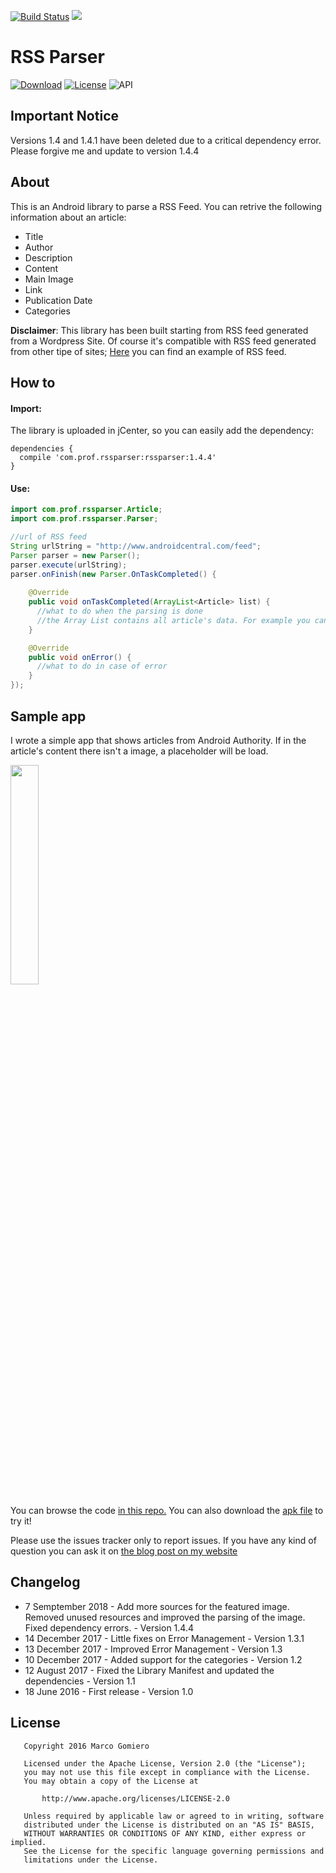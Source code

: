 [![Build Status](https://travis-ci.org/TechIsFun/RSS-Parser.svg?branch=devfest)](https://travis-ci.org/TechIsFun/RSS-Parser)
[![](https://jitpack.io/v/techisfun/RSS-Parser.svg)](https://jitpack.io/#techisfun/RSS-Parser)

# RSS Parser
[![Download](https://api.bintray.com/packages/prof18/maven/RSS-Parser/images/download.svg)](https://bintray.com/prof18/maven/YoutubeParser/_latestVersion)
[![License](https://img.shields.io/badge/License-Apache%202.0-blue.svg)](https://opensource.org/licenses/Apache-2.0)
![API](https://img.shields.io/badge/API-15%2B-brightgreen.svg?style=flat)

## Important Notice
Versions 1.4 and 1.4.1 have been deleted due to a critical dependency error. Please forgive me and update to version 1.4.4

## About

This is an Android library to parse a RSS Feed. You can retrive the following information about an article:
<ul>
<li> Title
<li> Author
<li> Description
<li> Content
<li> Main Image
<li> Link
<li> Publication Date
<li> Categories
</ul>

**Disclaimer**: This library has been built starting from RSS feed generated from a Wordpress Site. Of course it's compatible with RSS feed generated from other tipe of sites; [Here](https://www.androidauthority.com/feed/) you can find an example of RSS feed.

## How to
#### Import:
The library is uploaded in jCenter, so you can easily add the dependency:
```Gradle
dependencies {
  compile 'com.prof.rssparser:rssparser:1.4.4'
}
```
#### Use:
```Java
import com.prof.rssparser.Article;
import com.prof.rssparser.Parser;

//url of RSS feed
String urlString = "http://www.androidcentral.com/feed";
Parser parser = new Parser();
parser.execute(urlString);
parser.onFinish(new Parser.OnTaskCompleted() {
    
    @Override
    public void onTaskCompleted(ArrayList<Article> list) {
      //what to do when the parsing is done
      //the Array List contains all article's data. For example you can use it for your adapter. 
    }

    @Override
    public void onError() {
      //what to do in case of error
    }
});
```
## Sample app
I wrote a simple app that shows articles from Android Authority. If in the article's content there isn't a image, a placeholder will be load. 

<img src="https://github.com/prof18/RSS-Parser/blob/master/Screen.png" width="30%" height="30%">

You can browse the code <a href="https://github.com/prof18/RSS-Parser/tree/master/app"> in this repo.</a> 
You can also download the <a href="https://github.com/prof18/RSS-Parser/blob/master/RSS%20Parser.apk"> apk file</a> to try it!

Please use the issues tracker only to report issues. If you have any kind of question you can ask it on [the blog post on my website](http://www.marcogomiero.com/blog/rss-parser-library)

## Changelog
- 7 Semptember 2018 - Add more sources for the featured image. Removed unused resources and improved the parsing of the image. Fixed dependency errors. - Version 1.4.4
- 14 December 2017 - Little fixes on Error Management - Version 1.3.1
- 13 December 2017 - Improved Error Management - Version 1.3
- 10 December 2017 - Added support for the categories - Version 1.2
- 12 August 2017 - Fixed the Library Manifest and updated the dependencies - Version 1.1
- 18 June 2016 - First release  - Version 1.0

## License
```
   Copyright 2016 Marco Gomiero

   Licensed under the Apache License, Version 2.0 (the "License");
   you may not use this file except in compliance with the License.
   You may obtain a copy of the License at

       http://www.apache.org/licenses/LICENSE-2.0

   Unless required by applicable law or agreed to in writing, software
   distributed under the License is distributed on an "AS IS" BASIS,
   WITHOUT WARRANTIES OR CONDITIONS OF ANY KIND, either express or implied.
   See the License for the specific language governing permissions and
   limitations under the License.
```
